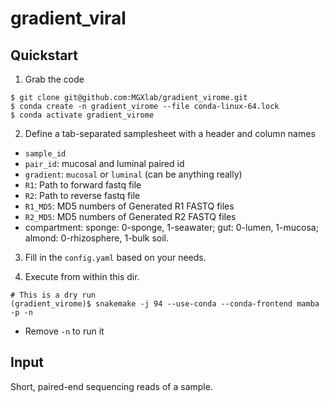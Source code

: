 # gradient_viral

## Quickstart

1. Grab the code
```
$ git clone git@github.com:MGXlab/gradient_virome.git 
$ conda create -n gradient_virome --file conda-linux-64.lock
$ conda activate gradient_virome
```

2. Define a tab-separated samplesheet with a header and  column names
  - `sample_id`
  - `pair_id`: mucosal and luminal paired id
  - `gradient`: `mucosal` or `luminal` (can be anything really)
  - `R1`: Path to forward fastq file
  - `R2`: Path to reverse fastq file
  - `R1_MD5`: MD5 numbers of Generated R1 FASTQ files
  - `R2_MD5`: MD5 numbers of Generated R2 FASTQ files
  - compartment: sponge: 0-sponge, 1-seawater; gut: 0-lumen, 1-mucosa; almond: 0-rhizosphere, 1-bulk soil.

3. Fill in the `config.yaml` based on your needs.

4. Execute from within this dir.

```
# This is a dry run
(gradient_virome)$ snakemake -j 94 --use-conda --conda-frontend mamba -p -n
```
* Remove `-n` to run it

## Input

Short, paired-end sequencing reads of a sample. 

